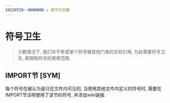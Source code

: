 ```yaml
---
20220729--0000000 : 章节已创建
---
```

# 符号卫生
> 少数情况下, 我们并不希望某个符号被其他门类的文档引用, 为此需要符号卫生, 即限制符号的使用范围. 

## IMPORT节 [SYM]
每个符号在被认为是只在文件内可见的, 当使用其他文件内定义的符号时, 需要在IMPORT节注明使用了该节的符号, 并添加wiki链接. 

